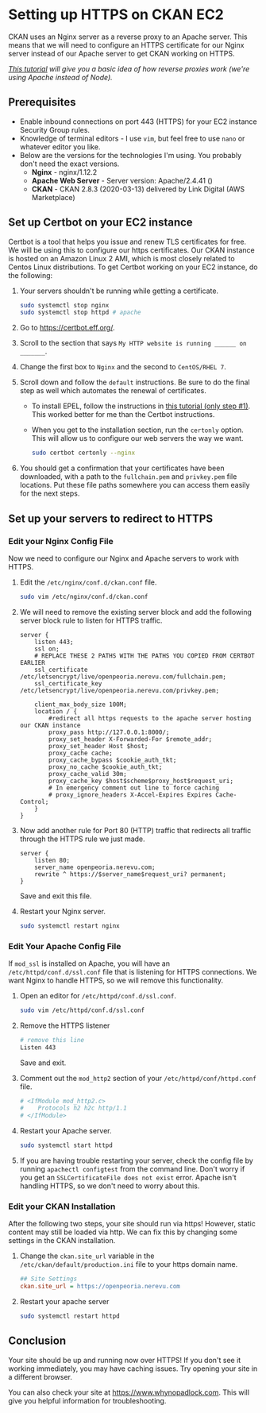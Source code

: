 # Setting up HTTPS on CKAN EC2

CKAN uses an Nginx server as a reverse proxy to an Apache server. This means that we will need to configure an HTTPS certificate for our Nginx server instead of our Apache server to get CKAN working on HTTPS.

*[This tutorial](https://www.youtube.com/watch?v=ng5DsxYp-Bk) will give you a basic idea of how reverse proxies work (we're using Apache instead of Node).*

## Prerequisites

- Enable inbound connections on port 443 (HTTPS) for your EC2 instance Security Group rules.
- Knowledge of terminal editors - I use `vim`, but feel free to use `nano` or whatever editor you like.
- Below are the versions for the technologies I'm using. You probably don't need the exact versions.
  - **Nginx** - nginx/1.12.2
  - **Apache Web Server** - Server version: Apache/2.4.41 ()
  - **CKAN** - CKAN 2.8.3 (2020-03-13) delivered by Link Digital (AWS Marketplace)

## Set up Certbot on your EC2 instance

Certbot is a tool that helps you issue and renew TLS certificates for free. We will be using this to configure our https certificates. Our CKAN instance is hosted on an Amazon Linux 2 AMI, which is most closely related to Centos Linux distributions. To get Certbot working on your EC2 instance, do the following:

1. Your servers shouldn't be running while getting a certificate.

   ```bash
   sudo systemctl stop nginx
   sudo systemctl stop httpd # apache
   ```

2. Go to https://certbot.eff.org/.

3. Scroll to the section that says `My HTTP website is running ______ on _______`.

4. Change the first box to `Nginx` and the second to `CentOS/RHEL 7`.

5. Scroll down and follow the `default` instructions. Be sure to do the final step as well which automates the renewal of certificates.

   - To install EPEL, follow the instructions in [this tutorial (only step #1)](https://docs.aws.amazon.com/AWSEC2/latest/UserGuide/SSL-on-amazon-linux-2.html#prepare). This worked better for me than the Certbot instructions.

   - When you get to the installation section, run the `certonly` option. This will allow us to configure our web servers the way we want.

     ```bash
     sudo certbot certonly --nginx
     ```

6. You should get a confirmation that your certificates have been downloaded, with a path to the `fullchain.pem` and `privkey.pem` file locations. Put these file paths somewhere you can access them easily for the next steps.


## Set up your servers to redirect to HTTPS

### Edit your Nginx Config File

Now we need to configure our Nginx and Apache servers to work with HTTPS.

1. Edit the `/etc/nginx/conf.d/ckan.conf` file.

   ```bash
   sudo vim /etc/nginx/conf.d/ckan.conf
   ```

2. We will need to remove the existing server block and add the following server block rule to listen for HTTPS traffic.
   ```nginx
   server {
       listen 443;
       ssl on;
       # REPLACE THESE 2 PATHS WITH THE PATHS YOU COPIED FROM CERTBOT EARLIER
       ssl_certificate /etc/letsencrypt/live/openpeoria.nerevu.com/fullchain.pem;
       ssl_certificate_key /etc/letsencrypt/live/openpeoria.nerevu.com/privkey.pem;

       client_max_body_size 100M;
       location / {
           #redirect all https requests to the apache server hosting our CKAN instance
           proxy_pass http://127.0.0.1:8000/;
           proxy_set_header X-Forwarded-For $remote_addr;
           proxy_set_header Host $host;
           proxy_cache cache;
           proxy_cache_bypass $cookie_auth_tkt;
           proxy_no_cache $cookie_auth_tkt;
           proxy_cache_valid 30m;
           proxy_cache_key $host$scheme$proxy_host$request_uri;
           # In emergency comment out line to force caching
           # proxy_ignore_headers X-Accel-Expires Expires Cache-Control;
       }
   }
   ```

3. Now add another rule for Port 80 (HTTP) traffic that redirects all traffic through the HTTPS rule we just made.

   ```nginx
   server {
       listen 80;
       server_name openpeoria.nerevu.com;
       rewrite ^ https://$server_name$request_uri? permanent;
   }
   ```

   Save and exit this file.

4. Restart your Nginx server.

   ```bash
   sudo systemctl restart nginx
   ```

### Edit Your Apache Config File

If `mod_ssl` is installed on Apache, you will have an `/etc/httpd/conf.d/ssl.conf` file that is listening for HTTPS connections. We want Nginx to handle HTTPS, so we will remove this functionality.

1. Open an editor for `/etc/httpd/conf.d/ssl.conf`.

   ```bash
   sudo vim /etc/httpd/conf.d/ssl.conf
   ```

2. Remove the HTTPS listener

   ```bash
   # remove this line
   Listen 443
   ```

   Save and exit.

3. Comment out the `mod_http2` section of your `/etc/httpd/conf/httpd.conf` file.
   ```bash
   # <IfModule mod_http2.c>
   #    Protocols h2 h2c http/1.1
   # </IfModule>
   ```

4. Restart your Apache server.

   ```bash
   sudo systemctl start httpd
   ```

5. If you are having trouble restarting your server, check the config file by running `apachectl configtest` from the command line. Don't worry if you get an `SSLCertificateFile does not exist` error. Apache isn't handling HTTPS, so we don't need to worry about this.

### Edit your CKAN Installation

After the following two steps, your site should run via https! However, static content may still be loaded via http. We can fix this by changing some settings in the CKAN installation.

1. Change the `ckan.site_url` variable in the `/etc/ckan/default/production.ini` file to your https domain name.

   ```ini
   ## Site Settings
   ckan.site_url = https://openpeoria.nerevu.com
   ```

2. Restart your apache server

   ```bash
   sudo systemctl restart httpd
   ```

## Conclusion

Your site should be up and running now over HTTPS! If you don't see it working immediately, you may have caching issues. Try opening your site in a different browser.

You can also check your site at https://www.whynopadlock.com. This will give you helpful information for troubleshooting.
